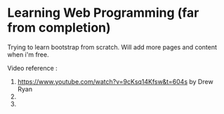 # Learning Web Programming (far from completion)

 Trying to learn bootstrap from scratch. Will add more pages and content when i'm free.

 Video reference : 
 1) https://www.youtube.com/watch?v=9cKsq14Kfsw&t=604s by Drew Ryan 
 2)
 3)
 
